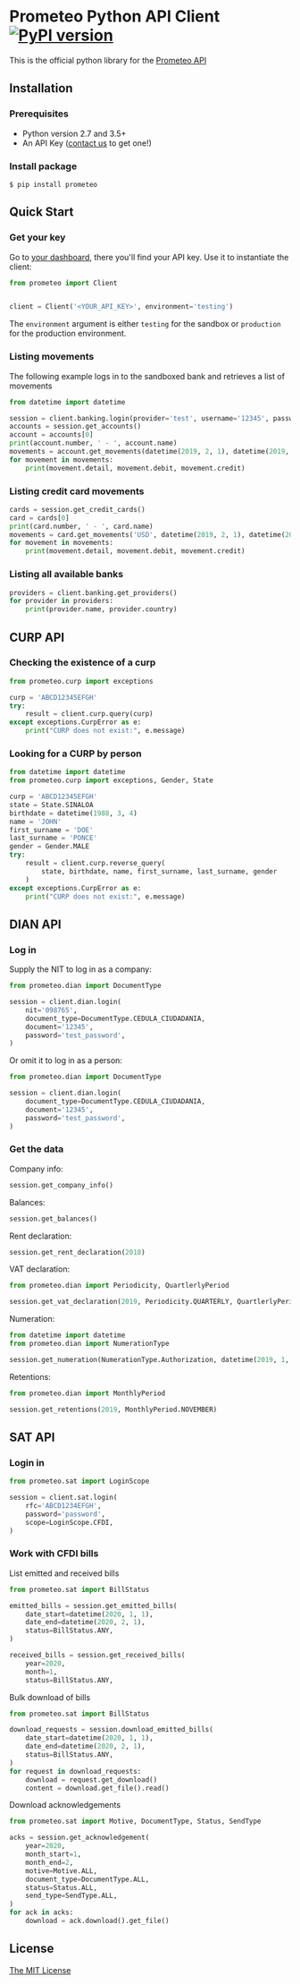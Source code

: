 Prometeo Python API Client [![PyPI version](https://badge.fury.io/py/prometeo.svg)](https://badge.fury.io/py/prometeo)
===============

This is the official python library for the [Prometeo API](https://prometeoapi.com/)


## Installation

### Prerequisites

* Python version 2.7 and 3.5+
* An API Key ([contact us](mailto:info@prometeoapi.com) to get one!)

### Install package

```console
$ pip install prometeo
```


## Quick Start

### Get your key

Go to [your dashboard](https://test.prometeo.qualia.uy/dashboard/), there you'll find your API key. Use it to instantiate the client:

```python
from prometeo import Client


client = Client('<YOUR_API_KEY>', environment='testing')
```

The `environment` argument is either `testing` for the sandbox or `production` for the production environment.

### Listing movements

The following example logs in to the sandboxed bank and retrieves a list of movements

```python
from datetime import datetime

session = client.banking.login(provider='test', username='12345', password='gfdsa')
accounts = session.get_accounts()
account = accounts[0]
print(account.number, ' - ', account.name)
movements = account.get_movements(datetime(2019, 2, 1), datetime(2019, 2, 2))
for movement in movements:
    print(movement.detail, movement.debit, movement.credit)
```

### Listing credit card movements

```python
cards = session.get_credit_cards()
card = cards[0]
print(card.number, ' - ', card.name)
movements = card.get_movements('USD', datetime(2019, 2, 1), datetime(2019, 2, 2))
for movement in movements:
    print(movement.detail, movement.debit, movement.credit)
```

### Listing all available banks

```python
providers = client.banking.get_providers()
for provider in providers:
    print(provider.name, provider.country)
```


## CURP API

### Checking the existence of a curp

```python
from prometeo.curp import exceptions

curp = 'ABCD12345EFGH'
try:
    result = client.curp.query(curp)
except exceptions.CurpError as e:
    print("CURP does not exist:", e.message)
```

### Looking for a CURP by person

```python
from datetime import datetime
from prometeo.curp import exceptions, Gender, State

curp = 'ABCD12345EFGH'
state = State.SINALOA
birthdate = datetime(1988, 3, 4)
name = 'JOHN'
first_surname = 'DOE'
last_surname = 'PONCE'
gender = Gender.MALE
try:
    result = client.curp.reverse_query(
        state, birthdate, name, first_surname, last_surname, gender
    )
except exceptions.CurpError as e:
    print("CURP does not exist:", e.message)
```


## DIAN API

### Log in

Supply the NIT to log in as a company:

```python
from prometeo.dian import DocumentType

session = client.dian.login(
    nit='098765',
    document_type=DocumentType.CEDULA_CIUDADANIA,
    document='12345',
    password='test_password',
)
```

Or omit it to log in as a person:

```python
from prometeo.dian import DocumentType

session = client.dian.login(
    document_type=DocumentType.CEDULA_CIUDADANIA,
    document='12345',
    password='test_password',
)
```

### Get the data

Company info:

```python
session.get_company_info()
```

Balances:

```python
session.get_balances()
```

Rent declaration:

```python
session.get_rent_declaration(2018)
```

VAT declaration:

```python
from prometeo.dian import Periodicity, QuartlerlyPeriod

session.get_vat_declaration(2019, Periodicity.QUARTERLY, QuartlerlyPeriod.JANUARY_APRIL)
```

Numeration:

```python
from datetime import datetime
from prometeo.dian import NumerationType

session.get_numeration(NumerationType.Authorization, datetime(2019, 1, 1), datetime(2019, 5, 1))
```

Retentions:

```python
from prometeo.dian import MonthlyPeriod

session.get_retentions(2019, MonthlyPeriod.NOVEMBER)
```

## SAT API

### Login in

```python
from prometeo.sat import LoginScope

session = client.sat.login(
    rfc='ABCD1234EFGH',
    password='password',
    scope=LoginScope.CFDI,
)
```

### Work with CFDI bills

List emitted and received bills

```python
from prometeo.sat import BillStatus

emitted_bills = session.get_emitted_bills(
    date_start=datetime(2020, 1, 1),
    date_end=datetime(2020, 2, 1),
    status=BillStatus.ANY,
)

received_bills = session.get_received_bills(
    year=2020,
    month=1,
    status=BillStatus.ANY,
```

Bulk download of bills

```python
from prometeo.sat import BillStatus

download_requests = session.download_emitted_bills(
    date_start=datetime(2020, 1, 1),
    date_end=datetime(2020, 2, 1),
    status=BillStatus.ANY,
)
for request in download_requests:
    download = request.get_download()
    content = download.get_file().read()
```

Download acknowledgements

```python
from prometeo.sat import Motive, DocumentType, Status, SendType

acks = session.get_acknowledgement(
    year=2020,
    month_start=1,
    month_end=2,
    motive=Motive.ALL,
    document_type=DocumentType.ALL,
    status=Status.ALL,
    send_type=SendType.ALL,
)
for ack in acks:
    download = ack.download().get_file()
```

## License

[The MIT License](https://bitbucket.org/qualiauy/prometeo-python/src/master/LICENSE)
